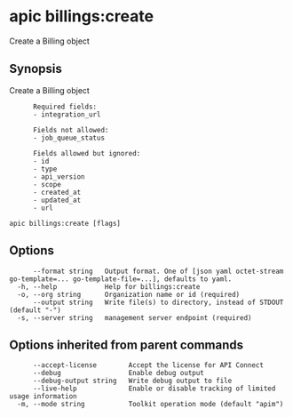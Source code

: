 # apic billings:create

Create a Billing object

## Synopsis

Create a Billing object
          
          Required fields:
          - integration_url
          
          Fields not allowed:
          - job_queue_status
          
          Fields allowed but ignored:
          - id
          - type
          - api_version
          - scope
          - created_at
          - updated_at
          - url

```
apic billings:create [flags]
```

## Options

```
      --format string   Output format. One of [json yaml octet-stream go-template=... go-template-file=...], defaults to yaml.
  -h, --help            Help for billings:create
  -o, --org string      Organization name or id (required)
      --output string   Write file(s) to directory, instead of STDOUT (default "-")
  -s, --server string   management server endpoint (required)
```

## Options inherited from parent commands

```
      --accept-license        Accept the license for API Connect
      --debug                 Enable debug output
      --debug-output string   Write debug output to file
      --live-help             Enable or disable tracking of limited usage information
  -m, --mode string           Toolkit operation mode (default "apim")
```
